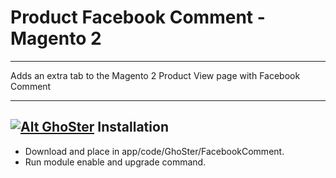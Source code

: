 
# Product Facebook Comment - Magento 2

---

Adds an extra tab to the Magento 2 Product View page with Facebook Comment 

---
## [![Alt GhoSter](http://thinghost.info/wp-content/uploads/2015/12/ghoster.png "thinghost.info")](http://thinghost.info) Installation


- Download and place in app/code/GhoSter/FacebookComment.
- Run module enable and upgrade command.

